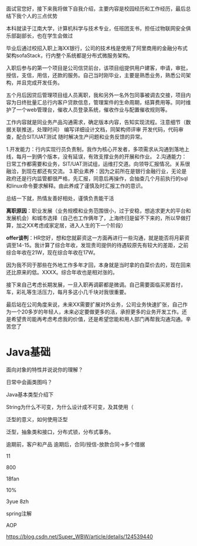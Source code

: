 面试官您好，接下来我将做下自我介绍，主要内容是校园经历和工作经历，最后总结下我个人的三点优势

本科就读于江南大学，计算机科学与技术专业，任班团支书，担任过物联网安全俱乐部副部长，也在学生会做过

毕业后通过校招入职上海XX银行，公司的技术栈是使用了阿里商用的金融分布式架构sofaStack，行内整个系统都是分布式微服务架构。

入职后参与的第一个项目是公司信贷前台，该项目组提供用户建客，申请，审批，授信，支信，用信，还款的服务。自己当时刚毕业，主要是熟悉业务，熟悉公司架构，并且完成开发任务。

五个月后因贷后管理项目组人员离职，我和另外一名外包同事被调去交接，项目内容为日终批量汇总行内客户贷款信息，管理案件的生命周期，结算费用等。同时维护了一个web管理台，催收人员登录系统，催收作业与配置催收规则等。

工作内容就是同业务产品沟通需求，确定版本内容，告知实现流程。注意细节（数据关联推送，处理时间）
编写详细设计文档，同架构师评审
开发代码，代码审查，配合SIT/UAT测试
随时解决生产问题和业务反馈的异常。

1.开发能力：行内实现行员负责制，我作为核心开发者，多项需求从沟通到落地上线，每月一到俩个版本，没有延误，有效支撑业务的开展和作业。
2.沟通能力：日常工作都需要和业务，SIT/UAT测试组，运维打交道。向领导汇报情况。关系很融洽，到现在都还有交流。
3.职业素养：因为之前所在是银行金融行业，无论是政府还是行内监管都很严格，先汇报，同意后再操作，会抽查几个月前执行的sql和linux命令要求解释。由此养成了谨慎及时汇报工作的意识。

总结一下就，热情友善好相处，谨慎负责能干活

**离职原因**：职业发展（业务规模和业务范围很小，过于安稳，想追求更大的平台和发展机会）和城市选择（自己也工作俩年了，上海终归是留不下来的，所以早做打算，加之XX考虑成家定居，进入人生的下一个阶段）

**offer谈判**：HR您好，想和您就薪资这一方面再进行一些沟通，就是能否将月薪资调至14-15。我计算了综合年收，发现贵司提供的待遇较原先有较大的差距，之前综合年收在21W，现在综合年收在17W。

因为我不同于那些在外地工作多年才回，本身就是当时拿的白菜价去的，现在回来还比原来的低。XXXX。综合年收也是相对涨的。

接下来自己考虑长期发展，一旦入职再调薪都是微调。自己需要面临买房首付，车，彩礼等生活压力，每月多这小几千块对我很重要。

最后站在公司角度来说，未来XX需要扩展对外业务，公司业务快速扩张，自己作为一个20多岁的年轻人，未来必定要做更多的活，承担更多的业务开发工作。还是希望贵司能再考虑考虑我的价值，还是希望您能和用人部门再帮我沟通沟通。辛苦您了





# Java基础

面向对象的特性并说说你的理解？

日常中会画类图吗？

Java基本类型介绍下

String为什么不可变，为什么设计成不可变，及其使用（

泛型的意义，如何使用泛型

泛型，抽象类和接口，分布式锁，分布式事务。

逾期前，客户和产品
逾期后，合同/授信-放款合同->多个借据

11

800

18fan

10%

3yue 8zh



spring注解

AOP

https://blog.csdn.net/Super_WBW/article/details/124539440






